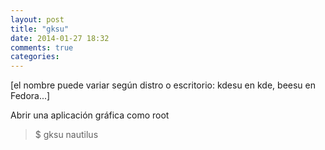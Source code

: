 ```yaml
---
layout: post
title: "gksu"
date: 2014-01-27 18:32
comments: true
categories: 
---
```

[el nombre puede variar según distro o escritorio: kdesu en kde, beesu en Fedora...]

Abrir una aplicación gráfica como root

>$ gksu nautilus

